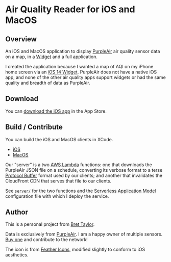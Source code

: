 # Air Quality Reader for iOS and MacOS

## Overview

An iOS and MacOS application to display [PurpleAir](https://www.purpleair.com/)
air quality sensor data on a map, in a
[Widget](https://support.apple.com/en-us/HT207122) and a full application.

I created the application because I wanted a map of AQI on my iPhone home screen
via an [iOS 14 Widget](https://support.apple.com/en-us/HT207122). PurpleAir does
not have a native iOS app, and none of the other air quality apps support
widgets or had the same quality and breadth of data as PurpleAir.

## Download

You can [download the iOS app](https://apps.apple.com/us/app/id1535362123) in
the App Store.

## Build / Contribute

You can build the iOS and MacOS clients in XCode.

  * [iOS](client/ios/)
  * [MacOS](client/macos/)

Our "server" is a two [AWS Lambda](https://aws.amazon.com/lambda/) functions:
one that downloads the PurpleAir JSON file on a schedule, converting its
verbose format to a terse
[Protocol Buffer](https://developers.google.com/protocol-buffers) format used
by our clients; and another that invalidates the CloudFront CDN that serves
that file to our clients.

See [`server/`](server/) for the two functions and the
[Serverless Application Model](https://aws.amazon.com/serverless/sam/)
configuration file with which I deploy the service.

## Author

This is a personal project from [Bret Taylor](mailto:btaylor@gmail.com).

Data is exclusively from [PurpleAir](https://www.purpleair.com/). I am a
happy owner of multiple sensors.
[Buy one](https://www2.purpleair.com/collections/air-quality-sensors) and
contribute to the network!

The icon is from [Feather Icons](https://feathericons.com), modified slightly
to conform to iOS aesthetics.
